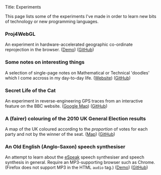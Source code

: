 Title: Experiments

This page lists some of the experiments I've made in order to learn new bits of
technology or new programming languages.

### Proj4WebGL

An experiment in hardware-accelerated geographic co-ordinate reprojection in the
browser.
([Demo](http://rjw57.github.io/proj4webgl/))
([GitHub](https://github.com/rjw57/proj4webgl))

### Some notes on interesting things

A selection of single-page notes on Mathematical or Technical 'doodles' which
I come accross in my day-to-day life.
([Website](http://rjw57.github.io/notes))
([GitHub](https://github.com/rjw57/notes))

### Secret Life of the Cat

An experiment in reverse-engineering GPS traces from an interactive feature on
the BBC website.
([Google Map](https://www.google.co.uk/maps/ms?msid=205632188049427480820.0004df1e4c44ec8afff9f&msa=0&ll=51.184817,-0.527945&spn=0.006173,0.016512&dg=feature))
([GitHub](https://github.com/rjw57/secret-life-of-the-cat))

### A (fairer) colouring of the 2010 UK General Election results

A map of the UK coloured according to the *proportion* of votes for each party
and not by the winner of the seat.
([Map](http://rjw57.github.io/uk-election-2010))
([GitHub](https://github.com/rjw57/uk-election-2010))

### An Old English (Anglo-Saxon) speech synthesiser

An attempt to learn about the [eSpeak](http://espeak.sourceforge.net/) speech
synthesiser and speech synthesis in general. Require an MP3-supporting browser
such as Chrome. (Firefox does not support MP3 in the HTML ``audio`` tag.)
([Demo](http://richwareham.com/oespeak/))
([GitHub](https://github.com/rjw57/oespeak/))

